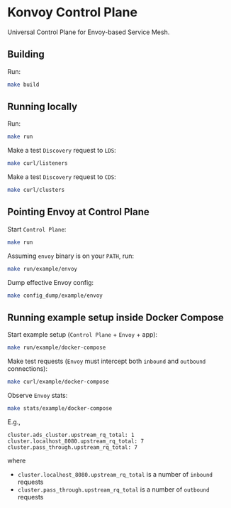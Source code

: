 # Konvoy Control Plane

Universal Control Plane for Envoy-based Service Mesh.

## Building

Run:

```bash
make build
```

## Running locally

Run:

```bash
make run
```

Make a test `Discovery` request to `LDS`:

```bash
make curl/listeners
```

Make a test `Discovery` request to `CDS`:

```bash
make curl/clusters
```

## Pointing Envoy at Control Plane

Start `Control Plane`:

```bash
make run
```

Assuming `envoy` binary is on your `PATH`, run:

```bash
make run/example/envoy
```

Dump effective Envoy config:

```bash
make config_dump/example/envoy
```

## Running example setup inside Docker Compose

Start example setup (`Control Plane` + `Envoy` + app):

```bash
make run/example/docker-compose
```

Make test requests (`Envoy` must intercept both `inbound` and `outbound` connections):

```bash
make curl/example/docker-compose
```

Observe `Envoy` stats:

```bash
make stats/example/docker-compose
```

E.g.,
```
cluster.ads_cluster.upstream_rq_total: 1
cluster.localhost_8080.upstream_rq_total: 7
cluster.pass_through.upstream_rq_total: 7
```

where

* `cluster.localhost_8080.upstream_rq_total` is a number of `inbound` requests
* `cluster.pass_through.upstream_rq_total` is a number of `outbound` requests

